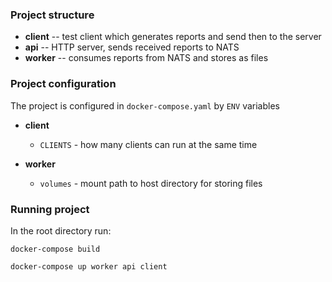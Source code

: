 ### Project structure

- **client** -- test client which generates reports and send then to the server
- **api** -- HTTP server, sends received reports to NATS
- **worker** -- consumes reports from NATS and stores as files

### Project configuration

The project is configured in `docker-compose.yaml` by `ENV` variables

- **client**
  - `CLIENTS` - how many clients can run at the same time

- **worker**
  - `volumes` - mount path to host directory for storing files

### Running project

In the root directory run:

`docker-compose build`

`docker-compose up worker api client`
